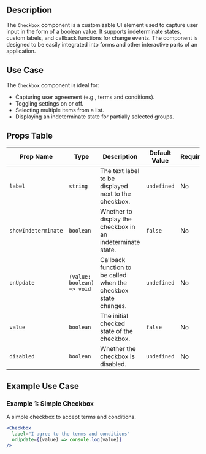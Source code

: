 ## Description
The `Checkbox` component is a customizable UI element used to capture user input in the form of a boolean value. It supports indeterminate states, custom labels, and callback functions for change events. The component is designed to be easily integrated into forms and other interactive parts of an application.

## Use Case
The `Checkbox` component is ideal for:
- Capturing user agreement (e.g., terms and conditions).
- Toggling settings on or off.
- Selecting multiple items from a list.
- Displaying an indeterminate state for partially selected groups.

## Props Table

| Prop Name          | Type                           | Description                                                        | Default Value     | Required |
|--------------------|--------------------------------|--------------------------------------------------------------------|-------------------|----------|
| `label`            | `string`                       | The text label to be displayed next to the checkbox.               | `undefined`       | No       |
| `showIndeterminate`| `boolean`                      | Whether to display the checkbox in an indeterminate state.         | `false`           | No       |
| `onUpdate`         | `(value: boolean) => void`     | Callback function to be called when the checkbox state changes.    | `undefined`       | No       |
| `value`            | `boolean`                      | The initial checked state of the checkbox.                         | `false`           | No       |
| `disabled`         | `boolean`                      | Whether the checkbox is disabled.                                  | `undefined`       | No       |

## Example Use Case

### Example 1: Simple Checkbox
A simple checkbox to accept terms and conditions.
```jsx
<Checkbox
  label="I agree to the terms and conditions"
  onUpdate={(value) => console.log(value)}
/>
```
